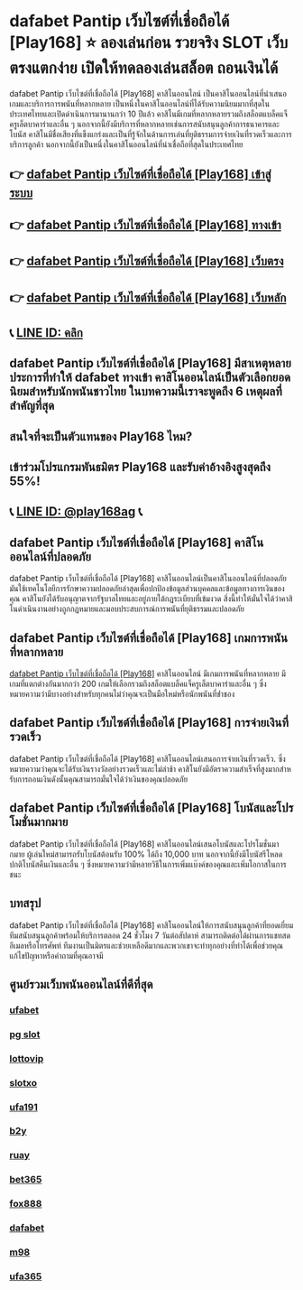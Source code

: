 
# dafabet Pantip เว็บไซต์ที่เชื่อถือได้ [Play168] ⭐ ลองเล่นก่อน รวยจริง SLOT เว็บตรงแตกง่าย เปิดให้ทดลองเล่นสล็อต ถอนเงินได้

dafabet Pantip เว็บไซต์ที่เชื่อถือได้ [Play168]  คาสิโนออนไลน์ เป็นคาสิโนออนไลน์ที่นําเสนอเกมและบริการการพนันที่หลากหลาย เป็นหนึ่งในคาสิโนออนไลน์ที่ได้รับความนิยมมากที่สุดในประเทศไทยและเปิดดําเนินการมานานกว่า 10 ปีแล้ว คาสิโนมีเกมที่หลากหลายรวมถึงสล็อตแบล็คแจ็ครูเล็ตบาคาร่าและอื่น ๆ นอกจากนี้ยังมีบริการที่หลากหลายเช่นการสนับสนุนลูกค้าการธนาคารและโบนัส
คาสิโนมีชื่อเสียงที่แข็งแกร่งและเป็นที่รู้จักในด้านการเล่นที่ยุติธรรมการจ่ายเงินที่รวดเร็วและการบริการลูกค้า นอกจากนี้ยังเป็นหนึ่งในคาสิโนออนไลน์ที่น่าเชื่อถือที่สุดในประเทศไทย

## 👉 [dafabet Pantip เว็บไซต์ที่เชื่อถือได้ [Play168] เข้าสู่ระบบ](https://bit.ly/3TCj9rY)
## 👉 [dafabet Pantip เว็บไซต์ที่เชื่อถือได้ [Play168] ทางเข้า](https://bit.ly/3TCj9rY)
## 👉 [dafabet Pantip เว็บไซต์ที่เชื่อถือได้ [Play168] เว็บตรง](https://bit.ly/3TCj9rY)
## 👉 [dafabet Pantip เว็บไซต์ที่เชื่อถือได้ [Play168] เว็บหลัก](https://bit.ly/3TCj9rY)
## 📞 [LINE ID: คลิก](https://line.me/R/ti/p/@342mcrfd)

## dafabet Pantip เว็บไซต์ที่เชื่อถือได้ [Play168] มีสาเหตุหลายประการที่ทําให้ dafabet ทางเข้า คาสิโนออนไลน์เป็นตัวเลือกยอดนิยมสําหรับนักพนันชาวไทย ในบทความนี้เราจะพูดถึง 6 เหตุผลที่สําคัญที่สุด

## สนใจที่จะเป็นตัวแทนของ Play168 ไหม?
## เข้าร่วมโปรแกรมพันธมิตร Play168 และรับค่าอ้างอิงสูงสุดถึง 55%!
## 📞 [LINE ID: @play168ag](https://bit.ly/3RSGiFl) 📞

## dafabet Pantip เว็บไซต์ที่เชื่อถือได้ [Play168] คาสิโนออนไลน์ที่ปลอดภัย
dafabet Pantip เว็บไซต์ที่เชื่อถือได้ [Play168] คาสิโนออนไลน์เป็นคาสิโนออนไลน์ที่ปลอดภัย มันใช้เทคโนโลยีการรักษาความปลอดภัยล่าสุดเพื่อปกป้องข้อมูลส่วนบุคคลและข้อมูลทางการเงินของคุณ คาสิโนยังได้รับอนุญาตจากรัฐบาลไทยและอยู่ภายใต้กฎระเบียบที่เข้มงวด สิ่งนี้ทําให้มั่นใจได้ว่าคาสิโนดําเนินงานอย่างถูกกฎหมายและมอบประสบการณ์การพนันที่ยุติธรรมและปลอดภัย

## dafabet Pantip เว็บไซต์ที่เชื่อถือได้ [Play168] เกมการพนันที่หลากหลาย
[dafabet Pantip เว็บไซต์ที่เชื่อถือได้ [Play168]](https://atom.io/themes/dafabet%20%E0%B8%97%E0%B8%B2%E0%B8%87%E0%B9%80%E0%B8%82%E0%B9%89%E0%B8%B2) คาสิโนออนไลน์ มีเกมการพนันที่หลากหลาย มีเกมที่แตกต่างกันมากกว่า 200 เกมให้เลือกรวมถึงสล็อตแบล็คแจ็ครูเล็ตบาคาร่าและอื่น ๆ ซึ่งหมายความว่ามีบางอย่างสําหรับทุกคนไม่ว่าคุณจะเป็นมือใหม่หรือนักพนันที่ช่ําชอง

## dafabet Pantip เว็บไซต์ที่เชื่อถือได้ [Play168] การจ่ายเงินที่รวดเร็ว
dafabet Pantip เว็บไซต์ที่เชื่อถือได้ [Play168] คาสิโนออนไลน์เสนอการจ่ายเงินที่รวดเร็ว. ซึ่งหมายความว่าคุณจะได้รับเงินรางวัลอย่างรวดเร็วและไม่ล่าช้า คาสิโนยังมีอัตราความสําเร็จที่สูงมากสําหรับการถอนเงินดังนั้นคุณสามารถมั่นใจได้ว่าเงินของคุณปลอดภัย

## dafabet Pantip เว็บไซต์ที่เชื่อถือได้ [Play168] โบนัสและโปรโมชั่นมากมาย
dafabet Pantip เว็บไซต์ที่เชื่อถือได้ [Play168] คาสิโนออนไลน์เสนอโบนัสและโปรโมชั่นมากมาย ผู้เล่นใหม่สามารถรับโบนัสต้อนรับ 100% ได้ถึง 10,000 บาท นอกจากนี้ยังมีโบนัสรีโหลดปกติโบนัสคืนเงินและอื่น ๆ ซึ่งหมายความว่ามีหลายวิธีในการเพิ่มแบ๊งค์ของคุณและเพิ่มโอกาสในการชนะ

## บทสรุป
dafabet Pantip เว็บไซต์ที่เชื่อถือได้ [Play168] คาสิโนออนไลน์ให้การสนับสนุนลูกค้าที่ยอดเยี่ยม ทีมสนับสนุนลูกค้าพร้อมให้บริการตลอด 24 ชั่วโมง 7 วันต่อสัปดาห์ สามารถติดต่อได้ผ่านการแชทสดอีเมลหรือโทรศัพท์ ทีมงานเป็นมิตรและช่วยเหลือดีมากและพวกเขาจะทําทุกอย่างที่ทําได้เพื่อช่วยคุณแก้ไขปัญหาหรือคําถามที่คุณอาจมี

## ศูนย์รวมเว็บพนันออนไลน์ที่ดีที่สุด
### [ufabet](https://atom.io/packages/ufabet)
### [pg slot](https://atom.io/themes/pg%20slot)
### [lottovip](https://atom.io/packages/lottovip)
### [slotxo](https://atom.io/packages/slotxo)
### [ufa191](https://atom.io/packages/ufa191)
### [b2y](https://atom.io/packages/b2y)
### [ruay](https://atom.io/themes/ruay)
### [bet365](https://atom.io/packages/bet365)
### [fox888](https://atom.io/packages/fox888)
### [dafabet](https://atom.io/packages/dafabet)
### [m98](https://atom.io/packages/m98)
### [ufa365](https://atom.io/packages/ufa365)